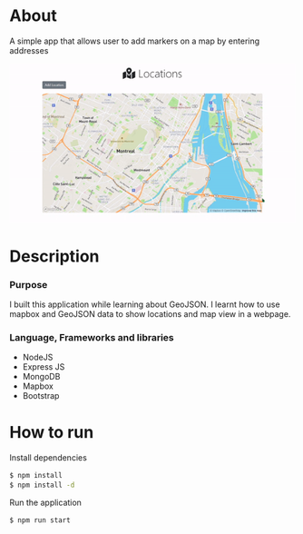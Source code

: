 # About
A simple app that allows user to add markers on a map by entering addresses

<p align="center">
  <img widtch="540" src="locator_demo.gif">
</p>

# Description
### Purpose
I built this application while learning about GeoJSON. I learnt how to use mapbox and GeoJSON data to show locations and map view in a webpage.

### Language, Frameworks and libraries
- NodeJS
- Express JS
- MongoDB
- Mapbox
- Bootstrap

# How to run
Install dependencies
```sh
$ npm install
$ npm install -d
```

Run the application
```sh
$ npm run start
```